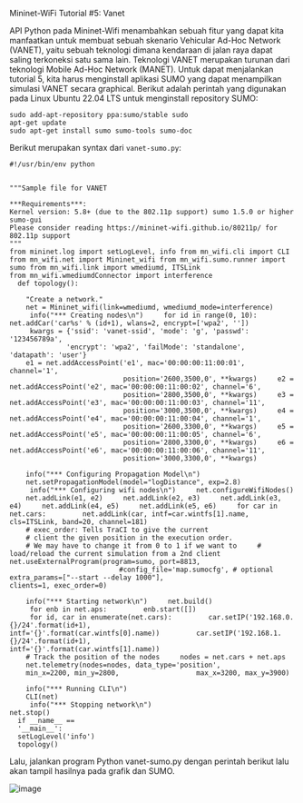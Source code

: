 Mininet-WiFi Tutorial #5: Vanet

API Python pada Mininet-Wifi menambahkan sebuah fitur yang dapat kita manfaatkan untuk membuat sebuah skenario Vehicular Ad-Hoc Network (VANET), yaitu sebuah teknologi dimana kendaraan di jalan raya dapat saling terkoneksi satu sama lain. Teknologi VANET merupakan turunan dari teknologi Mobile Ad-Hoc Network (MANET). Untuk dapat menjalankan tutorial 5, kita harus menginstall aplikasi SUMO yang dapat menampilkan simulasi VANET secara graphical. 
Berikut adalah perintah yang digunakan pada Linux Ubuntu 22.04 LTS untuk menginstall repository SUMO: 

```
sudo add-apt-repository ppa:sumo/stable sudo 
apt-get update 
sudo apt-get install sumo sumo-tools sumo-doc 
```
Berikut merupakan syntax dari `vanet-sumo.py`:

```
#!/usr/bin/env python 
 

"""Sample file for VANET 
 
***Requirements***: 
Kernel version: 5.8+ (due to the 802.11p support) sumo 1.5.0 or higher sumo-gui  
Please consider reading https://mininet-wifi.github.io/80211p/ for 802.11p support 
"""  
from mininet.log import setLogLevel, info from mn_wifi.cli import CLI from mn_wifi.net import Mininet_wifi from mn_wifi.sumo.runner import sumo from mn_wifi.link import wmediumd, ITSLink 
from mn_wifi.wmediumdConnector import interference 
  def topology(): 
 
    "Create a network." 
    net = Mininet_wifi(link=wmediumd, wmediumd_mode=interference) 
     info("*** Creating nodes\n")     for id in range(0, 10):         net.addCar('car%s' % (id+1), wlans=2, encrypt=['wpa2', '']) 
     kwargs = {'ssid': 'vanet-ssid', 'mode': 'g', 'passwd': '123456789a', 
              'encrypt': 'wpa2', 'failMode': 'standalone', 
'datapath': 'user'} 
    e1 = net.addAccessPoint('e1', mac='00:00:00:11:00:01', channel='1', 
                            position='2600,3500,0', **kwargs)     e2 = net.addAccessPoint('e2', mac='00:00:00:11:00:02', channel='6', 
                            position='2800,3500,0', **kwargs)     e3 = net.addAccessPoint('e3', mac='00:00:00:11:00:03', channel='11', 
                            position='3000,3500,0', **kwargs)     e4 = net.addAccessPoint('e4', mac='00:00:00:11:00:04', channel='1', 
                            position='2600,3300,0', **kwargs)     e5 = net.addAccessPoint('e5', mac='00:00:00:11:00:05', channel='6', 
                            position='2800,3300,0', **kwargs)     e6 = net.addAccessPoint('e6', mac='00:00:00:11:00:06', channel='11', 
                            position='3000,3300,0', **kwargs) 
 
    info("*** Configuring Propagation Model\n") 
    net.setPropagationModel(model="logDistance", exp=2.8) 
     info("*** Configuring wifi nodes\n")     net.configureWifiNodes()  
    net.addLink(e1, e2)     net.addLink(e2, e3)     net.addLink(e3, e4)     net.addLink(e4, e5)     net.addLink(e5, e6)     for car in net.cars:         net.addLink(car, intf=car.wintfs[1].name,                     cls=ITSLink, band=20, channel=181)  
    # exec_order: Tells TraCI to give the current 
    # client the given position in the execution order. 
    # We may have to change it from 0 to 1 if we want to     # load/reload the current simulation from a 2nd client     net.useExternalProgram(program=sumo, port=8813, 
                           #config_file='map.sumocfg', # optional                            extra_params=["--start --delay 1000"],                            clients=1, exec_order=0) 
 
    info("*** Starting network\n")     net.build() 
     for enb in net.aps:         enb.start([]) 
     for id, car in enumerate(net.cars):         car.setIP('192.168.0.{}/24'.format(id+1),                   intf='{}'.format(car.wintfs[0].name))         car.setIP('192.168.1.{}/24'.format(id+1),                   intf='{}'.format(car.wintfs[1].name))  
    # Track the position of the nodes     nodes = net.cars + net.aps 
    net.telemetry(nodes=nodes, data_type='position',
    min_x=2200, min_y=2800,                   max_x=3200, max_y=3900) 
 
    info("*** Running CLI\n") 
    CLI(net) 
     info("*** Stopping network\n")     
net.stop() 
  if __name__ ==
  '__main__':     
  setLogLevel('info') 
  topology() 

```
 
Lalu, jalankan program Python vanet-sumo.py dengan perintah berikut lalu akan tampil hasilnya pada grafik dan SUMO. 

![image](https://user-images.githubusercontent.com/91620434/193066082-5b9d1202-929d-4db6-91ad-73edf6adc941.png)




